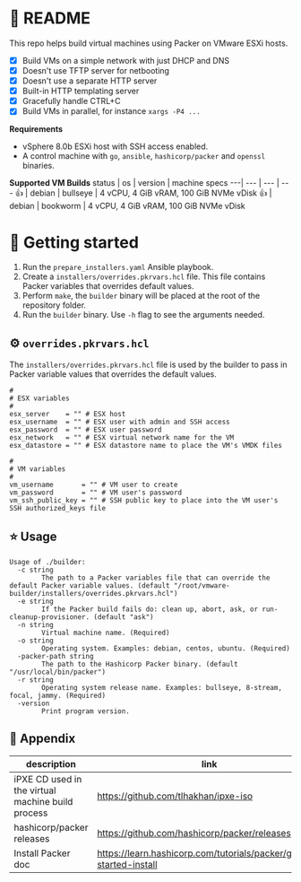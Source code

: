 # 📖 README
This repo helps build virtual machines using Packer on VMware ESXi hosts.

- [x] Build VMs on a simple network with just DHCP and DNS
- [x] Doesn't use TFTP server for netbooting
- [x] Doesn't use a separate HTTP server
- [x] Built-in HTTP templating server
- [x] Gracefully handle CTRL+C
- [x] Build VMs in parallel, for instance `xargs -P4 ...`

**Requirements**
- vSphere 8.0b ESXi host with SSH access enabled.
- A control machine with `go`, `ansible`, `hashicorp/packer` and `openssl` binaries.

**Supported VM Builds**
status | os | version | machine specs
---| --- | --- | ---
👍 | debian | bullseye | 4 vCPU, 4 GiB vRAM, 100 GiB NVMe vDisk
👍 | debian | bookworm | 4 vCPU, 4 GiB vRAM, 100 GiB NVMe vDisk

# 🌱 Getting started
1. Run the `prepare_installers.yaml` Ansible playbook.
1. Create a `installers/overrides.pkrvars.hcl` file.  This file contains Packer variables that overrides default values.
1. Perform `make`, the `builder` binary will be placed at the root of the repository folder.
1. Run the `builder` binary.  Use `-h` flag to see the arguments needed.

## ⚙️ `overrides.pkrvars.hcl`
The `installers/overrides.pkrvars.hcl` file is used by the builder to pass in Packer variable values that overrides the default values.

```hcl2
#
# ESX variables
#
esx_server    = "" # ESX host
esx_username  = "" # ESX user with admin and SSH access
esx_password  = "" # ESX user password
esx_network   = "" # ESX virtual network name for the VM
esx_datastore = "" # ESX datastore name to place the VM's VMDK files

#
# VM variables
#
vm_username       = "" # VM user to create
vm_password       = "" # VM user's password
vm_ssh_public_key = "" # SSH public key to place into the VM user's SSH authorized_keys file
```

## ⭐️ Usage
```
Usage of ./builder:
  -c string
        The path to a Packer variables file that can override the default Packer variable values. (default "/root/vmware-builder/installers/overrides.pkrvars.hcl")
  -e string
        If the Packer build fails do: clean up, abort, ask, or run-cleanup-provisioner. (default "ask")
  -n string
        Virtual machine name. (Required)
  -o string
        Operating system. Examples: debian, centos, ubuntu. (Required)
  -packer-path string
        The path to the Hashicorp Packer binary. (default "/usr/local/bin/packer")
  -r string
        Operating system release name. Examples: bullseye, 8-stream, focal, jammy. (Required)
  -version
        Print program version.
```

## 👏 Appendix
description | link 
--- | ---
iPXE CD used in the virtual machine build process | <https://github.com/tlhakhan/ipxe-iso>
hashicorp/packer releases | <https://github.com/hashicorp/packer/releases>
Install Packer doc | <https://learn.hashicorp.com/tutorials/packer/getting-started-install>

